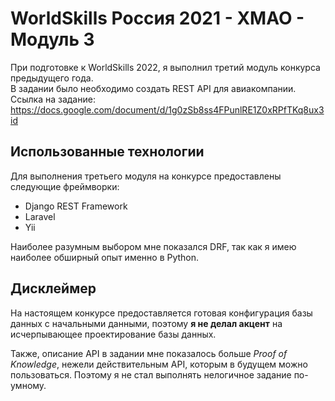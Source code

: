 # WorldSkills Россия 2021 - ХМАО - Модуль 3

При подготовке к WorldSkills 2022, я выполнил третий модуль конкурса предыдущего года.  
В задании было необходимо создать REST API для авиакомпании.  
Ссылка на задание: https://docs.google.com/document/d/1g0zSb8ss4FPunlRE1Z0xRPfTKq8ux3id

## Использованные технологии

Для выполнения третьего модуля на конкурсе предоставлены следующие фреймворки:

- Django REST Framework
- Laravel
- Yii

Наиболее разумным выбором мне показался DRF, так как я имею наиболее обширный опыт именно в Python.

## Дисклеймер

На настоящем конкурсе предоставляется готовая конфигурация базы данных с начальными данными, поэтому **я не делал акцент** на исчерпывающее проектирование базы данных.

Также, описание API в задании мне показалось больше _Proof of Knowledge_, нежели действительным API, которым в будущем можно пользоваться. Поэтому я не стал выполнять нелогичное задание по-умному.

